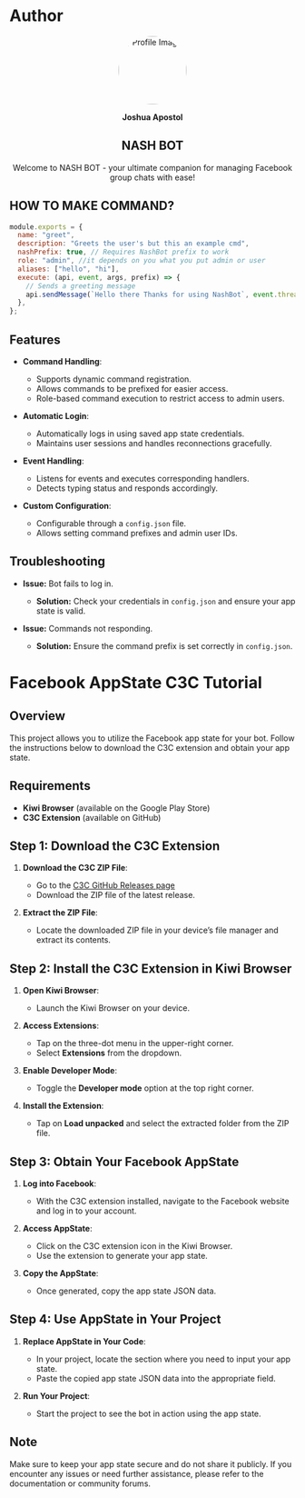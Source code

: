 # Author

<div align="center">
  <img src="https://i.imgur.com/2Co5ddF.jpeg" alt="Profile Image" width="120" height="120" style="border-radius: 50%;">
</div>
<div align="center">
  <p><strong>Joshua Apostol</strong></p>
</div>

<div align="center">
  <h2><strong>NASH BOT</strong></h2>
</div>

<div align="center">
  <p>Welcome to NASH BOT - your ultimate companion for managing Facebook group chats with ease!</p>
</div>

## HOW TO MAKE COMMAND?
```javascript
module.exports = {
  name: "greet",
  description: "Greets the user's but this an example cmd",
  nashPrefix: true, // Requires NashBot prefix to work
  role: "admin", //it depends on you what you put admin or user
  aliases: ["hello", "hi"],
  execute: (api, event, args, prefix) => {
    // Sends a greeting message
    api.sendMessage(`Hello there Thanks for using NashBot`, event.threadID);
  },
};
```


## Features

- **Command Handling**: 
  - Supports dynamic command registration.
  - Allows commands to be prefixed for easier access.
  - Role-based command execution to restrict access to admin users.

- **Automatic Login**: 
  - Automatically logs in using saved app state credentials.
  - Maintains user sessions and handles reconnections gracefully.

- **Event Handling**: 
  - Listens for events and executes corresponding handlers.
  - Detects typing status and responds accordingly.

- **Custom Configuration**: 
  - Configurable through a `config.json` file.
  - Allows setting command prefixes and admin user IDs.

## Troubleshooting
- **Issue:** Bot fails to log in.
  - **Solution:** Check your credentials in `config.json` and ensure your app state is valid.
  
- **Issue:** Commands not responding.
  - **Solution:** Ensure the command prefix is set correctly in `config.json`.

# Facebook AppState C3C Tutorial 

## Overview
This project allows you to utilize the Facebook app state for your bot. Follow the instructions below to download the C3C extension and obtain your app state.

## Requirements
- **Kiwi Browser** (available on the Google Play Store)
- **C3C Extension** (available on GitHub)

## Step 1: Download the C3C Extension
1. **Download the C3C ZIP File**:
   - Go to the [C3C GitHub Releases page](https://github.com/c3cbot/c3c-ufc-utility/releases/tag/2.0.1)
   - Download the ZIP file of the latest release.

2. **Extract the ZIP File**:
   - Locate the downloaded ZIP file in your device’s file manager and extract its contents.

## Step 2: Install the C3C Extension in Kiwi Browser
1. **Open Kiwi Browser**:
   - Launch the Kiwi Browser on your device.

2. **Access Extensions**:
   - Tap on the three-dot menu in the upper-right corner.
   - Select **Extensions** from the dropdown.

3. **Enable Developer Mode**:
   - Toggle the **Developer mode** option at the top right corner.

4. **Install the Extension**:
   - Tap on **Load unpacked** and select the extracted folder from the ZIP file.

## Step 3: Obtain Your Facebook AppState
1. **Log into Facebook**:
   - With the C3C extension installed, navigate to the Facebook website and log in to your account.

2. **Access AppState**:
   - Click on the C3C extension icon in the Kiwi Browser.
   - Use the extension to generate your app state.

3. **Copy the AppState**:
   - Once generated, copy the app state JSON data.

## Step 4: Use AppState in Your Project
1. **Replace AppState in Your Code**:
   - In your project, locate the section where you need to input your app state.
   - Paste the copied app state JSON data into the appropriate field.

2. **Run Your Project**:
   - Start the project to see the bot in action using the app state.

## Note
Make sure to keep your app state secure and do not share it publicly. If you encounter any issues or need further assistance, please refer to the documentation or community forums.